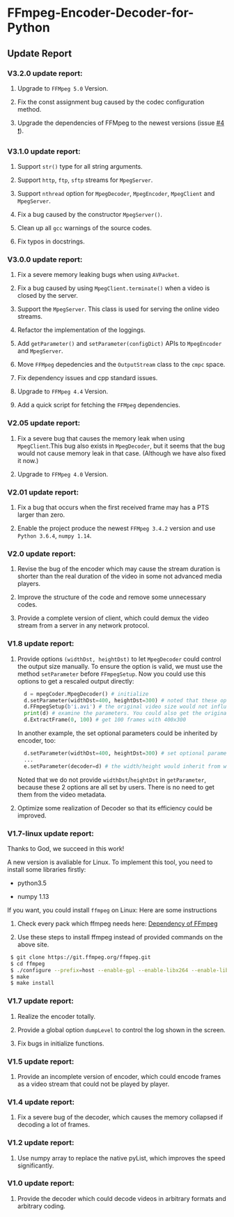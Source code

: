 # FFmpeg-Encoder-Decoder-for-Python

## Update Report

### V3.2.0 update report:

1. Upgrade to `FFMpeg 5.0` Version.

2. Fix the const assignment bug caused by the codec configuration method.

3. Upgrade the dependencies of FFMpeg to the newest versions (issue [#4 :exclamation:](https://github.com/cainmagi/FFmpeg-Encoder-Decoder-for-Python/issues/4)).

### V3.1.0 update report:

1. Support `str()` type for all string arguments.

2. Support `http`, `ftp`, `sftp` streams for `MpegServer`.

3. Support `nthread` option for `MpegDecoder`, `MpegEncoder`, `MpegClient` and `MpegServer`.

4. Fix a bug caused by the constructor `MpegServer()`.

5. Clean up all `gcc` warnings of the source codes.

6. Fix typos in docstrings.

### V3.0.0 update report:

1. Fix a severe memory leaking bugs when using `AVPacket`.

2. Fix a bug caused by using `MpegClient.terminate()` when a video is closed by the server.

3. Support the `MpegServer`. This class is used for serving the online video streams.

4. Refactor the implementation of the loggings.

5. Add `getParameter()` and `setParameter(configDict)` APIs to `MpegEncoder` and `MpegServer`.

6. Move `FFMpeg` depedencies and the `OutputStream` class to the `cmpc` space.

7. Fix dependency issues and cpp standard issues.

8. Upgrade to `FFMpeg 4.4` Version.

9. Add a quick script for fetching the `FFMpeg` dependencies.

### V2.05 update report:

1. Fix a severe bug that causes the memory leak when using `MpegClient`.This bug also exists in `MpegDecoder`, but it seems that the bug would not cause memory leak in that case. (Although we have also fixed it now.)

2. Upgrade to `FFMpeg 4.0` Version.

### V2.01 update report:

1. Fix a bug that occurs when the first received frame may has a PTS larger than zero.

2. Enable the project produce the newest `FFMpeg 3.4.2` version and use `Python 3.6.4`, `numpy 1.14`. 

### V2.0 update report:

1. Revise the bug of the encoder which may cause the stream duration is shorter than the real duration of the video in some not advanced media players.

2. Improve the structure of the code and remove some unnecessary codes.

3. Provide a complete version of client, which could demux the video stream from a server in any network protocol.

### V1.8 update report:

1. Provide options `(widthDst, heightDst)` to let `MpegDecoder` could control the output size manually. To ensure the option is valid, we must use the method `setParameter` before `FFmpegSetup`. Now you could use this options to get a rescaled output directly:

    ```python
      d = mpegCoder.MpegDecoder() # initialize
      d.setParameter(widthDst=400, heightDst=300) # noted that these options must be set before 'FFmpegSetup'! 
      d.FFmpegSetup(b'i.avi') # the original video size would not influence the output
      print(d) # examine the parameters. You could also get the original video size by 'getParameter'
      d.ExtractFrame(0, 100) # get 100 frames with 400x300
    ```

    In another example, the set optional parameters could be inherited by encoder, too:

    ```python
      d.setParameter(widthDst=400, heightDst=300) # set optional parameters
      ...
      e.setParameter(decoder=d) # the width/height would inherit from widthDst/heightDst rather than original width/height of the decoder.
    ```

    Noted that we do not provide `widthDst`/`heightDst` in `getParameter`, because these 2 options are all set by users. There is no need to get them from the video metadata. 

2. Optimize some realization of Decoder so that its efficiency could be improved.

### V1.7-linux update report:

Thanks to God, we succeed in this work!

A new version is avaliable for Linux. To implement this tool, you need to install some libraries firstly:

* python3.5

* numpy 1.13

If you want, you could install `ffmpeg` on Linux: Here are some instructions

1. Check every pack which ffmpeg needs here: [Dependency of FFmpeg](https://trac.ffmpeg.org/wiki/CompilationGuide/Ubuntu "Dependency of FFmpeg")

2. Use these steps to install ffmpeg instead of provided commands on the above site.

```Bash
 $ git clone https://git.ffmpeg.org/ffmpeg.git
 $ cd ffmpeg
 $ ./configure --prefix=host --enable-gpl --enable-libx264 --enable-libx265 --enable-shared --disable-static --disable-doc
 $ make
 $ make install
```

### V1.7 update report:

1. Realize the encoder totally.

2. Provide a global option `dumpLevel` to control the log shown in the screen.

3. Fix bugs in initialize functions.

### V1.5 update report:

1. Provide an incomplete version of encoder, which could encode frames as a video stream that could not be played by player.
 
### V1.4 update report:

1. Fix a severe bug of the decoder, which causes the memory collapsed if decoding a lot of frames.
 
### V1.2 update report:

1. Use numpy array to replace the native pyList, which improves the speed  significantly.
 
### V1.0 update report:

1. Provide the decoder which could decode videos in arbitrary formats and arbitrary coding.
